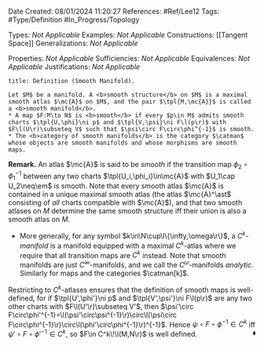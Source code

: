 <div class="topSpace"></div>

Date Created: 08/01/2024 11:20:27
References: #Ref/Lee12
Tags: #Type/Definition #In_Progress/Topology

Types: <i>Not Applicable</i>
Examples: <i>Not Applicable</i>
Constructions: [[Tangent Space]]
Generalizations: <i>Not Applicable</i>

Properties: <i>Not Applicable</i>
Sufficiencies: <i>Not Applicable</i>
Equivalences: <i>Not Applicable</i>
Justifications: <i>Not Applicable</i>

``` ad-Definition
title: Definition (Smooth Manifold).

Let $M$ be a manifold. A <b>smooth structure</b> on $M$ is a maximal smooth atlas $\mc{A}$ on $M$, and the pair $\tpl{M,\mc{A}}$ is called a <b>smooth manifold</b>.
* A map $F:M\to N$ is <b>smooth</b> if every $p\in M$ admits smooth charts $\tpl{U,\phi}\ni p$ and $\tpl{V,\psi}\ni F\l(p\r)$ with $F\l(U\r)\subseteq V$ such that $\psi\circ F\circ\phi^{-1}$ is smooth.
* The <b>category of smooth manifolds</b> is the category $\catman$ whose objects are smooth manifolds and whose morphisms are smooth maps.

```

<b>Remark.</b> An atlas $\mc{A}$ is said to be <i>smooth</i> if the transition map $\phi_2\circ\phi_1^{-1}$ between any two charts $\tpl{U_i,\phi_i}\in\mc{A}$ with $U_1\cap U_2\neq\em$ is smooth. Note that every smooth atlas $\mc{A}$ is contained in a unique maximal smooth atlas (the atlas $\mc{A}^\ast$ consisting of <i>all</i> charts compatible with $\mc{A}$), and that two smooth atlases on $M$ determine the same smooth structure iff their union is also a smooth atlas on $M$.
* More generally, for any symbol $k\in\N\cup\l\{\infty,\omega\r\}$, a <i>$C^k$-manifold</i> is a manifold equipped with a maximal $C^k$-atlas where we require that all transition maps are $C^k$ instead. Note that smooth manifolds are just $C^\infty$-manifolds, and we call the $C^\omega$-manifolds <i>analytic</i>. Similarly for maps and the categories $\catman[k]$.

Restricting to $C^k$-atlases ensures that the definition of smooth maps is well-defined, for if $\tpl{U',\phi'}\ni p$ and $\tpl{V',\psi'}\ni F\l(p\r)$ are any two other charts with $F\l(U'\r)\subseteq V'$, then $\psi'\circ F\circ\phi'^{-1}=\l(\psi'\circ\psi^{-1}\r)\circ\l(\psi\circ F\circ\phi^{-1}\r)\circ\l(\phi'\circ\phi^{-1}\r)^{-1}$. Hence $\psi\circ F\circ\phi^{-1}\in C^k$ iff $\psi'\circ F\circ\phi'^{-1}\in C^k$, so $F\in C^k\!\l(M,N\r)$ is well defined.<span style="float:right;">$\blacklozenge$</span>
